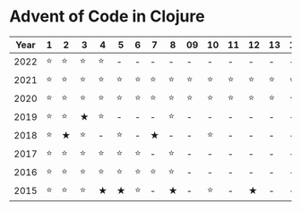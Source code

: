 # Advent of Code in Clojure

| Year | 1 | 2 | 3 | 4 | 5 | 6 | 7 | 8 | 09 | 10 | 11 | 12 | 13 | 14 | 15 | 16 | 17 | 18 | 19 | 20 | 21 | 22 | 23 | 24 | 25 |
|------|---|---|---|---|---|---|---|---|----|----|----|----|----|----|----|----|----|----|----|----|----|----|----|----|----|
| 2022 |⭐|⭐|⭐|⭐|-|-|-|-|-|-|-|-|-|-|-|-|-|-|-|-|-|-|-|-|-|-|
| 2021 |⭐|⭐|⭐|⭐|⭐|⭐|⭐|⭐|⭐|⭐|⭐|⭐|⭐|⭐|-|-|-|-|-|-|-|-|-|-|-|-|
| 2020 |⭐|⭐|⭐|⭐|⭐|⭐|⭐|⭐|⭐|⭐|⭐|⭐|⭐|★|⭐|⭐|-|⭐|-|-|⭐|★|-|-|-|
| 2019 |⭐|⭐|★|⭐|-|-|-|⭐|-|-|-|-|-|-|-|-|-|-|-|-|-|-|-|-|-|
| 2018 |⭐|★|⭐|-|⭐|-|★|-|-|⭐|-|-|-|-|-|-|-|-|-|-|-|-|-|-|-|
| 2017 |⭐|⭐|⭐|⭐|⭐|⭐|-|⭐|-|-|-|-|-|-|-|-|-|-|-|-|-|-|-|-|-|
| 2016 |⭐|⭐|⭐|⭐|⭐|⭐|⭐|⭐|-|-|-|-|-|-|-|-|-|-|-|-|-|-|-|-|-|
| 2015 |⭐|⭐|⭐|★|★|⭐|-|★|-|⭐|-|★|-|-|-|-|-|-|-|-|-|-|-|-|-|
